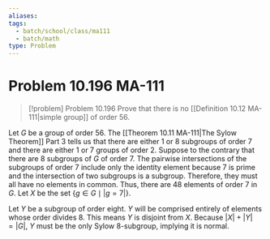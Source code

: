 ```yaml
---
aliases: 
tags:
  - batch/school/class/ma111
  - batch/math
type: Problem
---
```

# Problem 10.196 MA-111

> [!problem] Problem 10.196
> Prove that there is no [[Definition 10.12 MA-111|simple group]] of order 56.

Let $G$ be a group of order 56. The [[Theorem 10.11 MA-111|The Sylow Theorem]] Part 3 tells us that there are either $1$ or $8$ subgroups of order $7$ and there are either $1$ or $7$ groups of order 2. Suppose to the contrary that there are $8$ subgroups of $G$ of order $7$. The pairwise intersections of the subgroups of order $7$ include only the identity element because $7$ is prime and the intersection of two subgroups is a subgroup. Therefore, they must all have no elements in common. Thus, there are $48$ elements of order $7$ in $G$. Let $X$ be the set $\{ g \in G \mid \left| g =7 \right|\}$.

Let $Y$ be a subgroup of order eight. $Y$ will be comprised entirely of elements whose order divides 8. This means $Y$ is disjoint from $X$. Because $\left| X \right|+\left| Y \right|=\left| G \right|$, $Y$ must be the only Sylow $8$-subgroup, implying it is normal.

